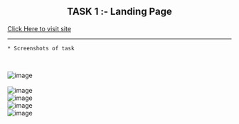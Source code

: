 ## <center> TASK 1 :- Landing Page </center>


[Click Here to visit site](http://127.0.0.1:5500/index.html)

<hr>

```
* Screenshots of task
```
<br>

![image](https://github.com/P-dwivedi/OIBSIP/assets/130329992/ba0aceb8-238d-477b-96dd-4924e2a00149.png)
<br>  
![image](https://github.com/P-dwivedi/OIBSIP/assets/130329992/063434b1-8870-47e7-bee2-0df3768c0a4c.png)
<br> 
![image](https://github.com/P-dwivedi/OIBSIP/assets/130329992/14bd182a-b634-433d-b3c5-9ab686ae60e2.png)
<br>
![image](https://github.com/P-dwivedi/OIBSIP/assets/130329992/157f6f5b-7e8f-4411-a7fb-5c10025a536c.png)
<br>
![image](https://github.com/P-dwivedi/OIBSIP/assets/130329992/d1f7b349-0fd5-4688-9cd0-6c1132017370.png)

